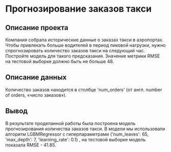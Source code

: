 # Прогнозирование заказов такси

## Описание проекта

Компания собрала исторические данные о заказах такси в аэропортах. Чтобы привлекать больше водителей в период пиковой нагрузки, нужно спрогнозировать количество заказов такси на следующий час. Постройте модель для такого предсказания.
Значение метрики RMSE на тестовой выборке должно быть не больше 48.

## Описание данных

Количество заказов находится в столбце 'num_orders' (от англ. number of orders, «число заказов»).

## Вывод

В результате проделанной работы была построена модель прогнозирования количества заказов такси. В модели мы использовали алгоритм LGBMRegressor с гиперпараметрами ('num_leaves': 65, 'max_depth': 7, 'learning_rate': 0.1) , на тестовой выборке модель показала RMSE - 41.85.